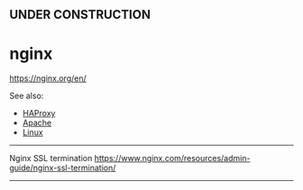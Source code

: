 
## UNDER CONSTRUCTION

# nginx

https://nginx.org/en/

See also:
 - [HAProxy](HAProxy.md)
 - [Apache](Apache.md)
 - [Linux](Linux.md)

---

Nginx SSL termination
https://www.nginx.com/resources/admin-guide/nginx-ssl-termination/

---
